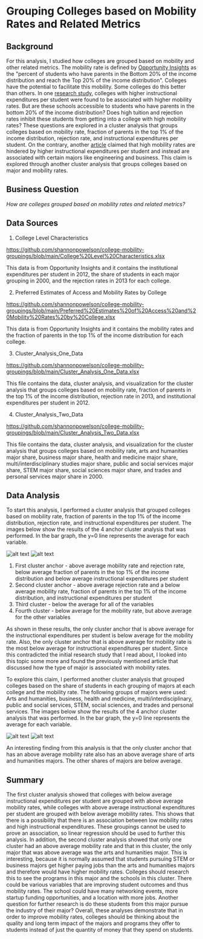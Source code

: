 # Grouping Colleges based on Mobility Rates and Related Metrics
## Background
For this analysis, I studied how colleges are grouped based on mobility and other related metrics.  The mobility rate is defined by [Opportunity Insights](https://opportunityinsights.org/) as the "percent of students who have parents in the Bottom 20% of the income distribution and reach the Top 20% of the income distribution".  Colleges have the potential to facilitate this mobility.  Some colleges do this better than others.  In one [research study](https://www.brookings.edu/research/opportunity-engines-middle-class-mobility-in-higher-education/), colleges with higher instructional expenditures per student were found to be associated with higher mobility rates.  But are these schools accessible to students who have parents in the bottom 20% of the income distribution?  Does high tuition and rejection rates inhibit these students from getting into a college with high mobility rates?  These questions are explored in a cluster analysis that groups colleges based on mobility rate, fraction of parents in the top 1% of the income distribution, rejection rate, and instructional expenditures per student.  On the contrary, another [article](https://www.forbes.com/sites/prestoncooper2/2020/07/15/which-colleges-are-fulfilling-the-promise-of-intergenerational-mobility/?sh=22e2596163bc) claimed that high mobility rates are hindered by higher instructional expenditures per student and instead are associated with certain majors like engineering and business.  This claim is explored through another cluster analysis that groups colleges based on major and mobility rates.  

## Business Question
_How are colleges grouped based on mobility rates and related metrics?_

## Data Sources 
1. College Level Characteristics

https://github.com/shannonpowelson/college-mobility-groupings/blob/main/College%20Level%20Characteristics.xlsx

This data is from Opportunity Insights and it contains the institutional expenditures per student in 2012, the share of students in each major grouping in 2000, and the rejection rates in 2013 for each college.  

2. Preferred Estimates of Access and Mobility Rates by College

https://github.com/shannonpowelson/college-mobility-groupings/blob/main/Preferred%20Estimates%20of%20Access%20and%20Mobility%20Rates%20by%20College.xlsx

This data is from Opportunity Insights and it contains the mobility rates and the fraction of parents in the top 1% of the income distribution for each college.  

3. Cluster_Analysis_One_Data

https://github.com/shannonpowelson/college-mobility-groupings/blob/main/Cluster_Analysis_One_Data.xlsx

This file contains the data, cluster analysis, and visualization for the cluster analysis that groups colleges based on mobility rate, fraction of parents in the top 1% of the income distribution, rejection rate in 2013, and institutional expenditures per student in 2012.  

4. Cluster_Analysis_Two_Data

https://github.com/shannonpowelson/college-mobility-groupings/blob/main/Cluster_Analysis_Two_Data.xlsx

This file contains the data, cluster analysis, and visualization for the cluster analysis that groups colleges based on mobility rate, arts and humanities major share, business major share, health and medicine major share, multi/interdisciplinary studies major share, public and social services major share, STEM major share, social sciences major share, and trades and personal services major share in 2000.  

## Data Analysis
To start this analysis, I performed a cluster analysis that grouped colleges based on mobility rate, fraction of parents in the top 1% of the income distribution, rejection rate, and instructional expenditures per student.  The images below show the results of the 4 anchor cluster analysis that was performed.  In the bar graph, the y=0 line represents the average for each variable.   

![alt text](https://github.com/shannonpowelson/college-mobility-groupings/blob/main/Cluster_Analysis_One.png)
![alt text](https://github.com/shannonpowelson/college-mobility-groupings/blob/main/visualization_two.png)

1. First cluster anchor - above average mobility rate and rejection rate, below average fraction of parents in the top 1% of the income distribution and below average instructional expenditures per student
2. Second cluster anchor - above average rejection rate and a below average mobility rate, fraction of parents in the top 1% of the income distribution, and instructional expenditures per student
3. Third cluster - below the average for all of the variables
4. Fourth cluster - below average for the mobility rate, but above average for the other variables  

As shown in these results, the only cluster anchor that is above average for the instructional expenditures per student is below average for the mobility rate.  Also, the only cluster anchor that is above average for mobility rate is the most below average for instructional expenditures per student.  Since this contradicted the initial research study that I read about, I looked into this topic some more and found the previously mentioned article that discussed how the type of major is associated with mobility rates.  

To explore this claim, I performed another cluster analysis that grouped colleges based on the share of students in each grouping of majors at each college and the mobility rate.  The following groups of majors were used: Arts and humanities, business, health and medicine, multi/interdisciplinary, public and social services, STEM, social sciences, and trades and personal services.  The images below show the results of the 4 anchor cluster analysis that was performed.  In the bar graph, the y=0 line represents the average for each variable. 

![alt text](https://github.com/shannonpowelson/college-mobility-groupings/blob/main/Cluster_Analysis_Two.png)
![alt text](https://github.com/shannonpowelson/college-mobility-groupings/blob/main/visualization_one.png)

An interesting finding from this analysis is that the only cluster anchor that has an above average mobility rate also has an above average share of arts and humanities majors.  The other shares of majors are below average.  

## Summary 

The first cluster analysis showed that colleges with below average instructional expenditures per student are grouped with above average mobility rates, while colleges with above average instructional expenditures per student are grouped with below average mobility rates.  This shows that there is a possibility that there is an association between low mobility rates and high instructional expenditures.  These groupings cannot be used to prove an association, so linear regression should be used to further this analysis.  In addition, the second cluster analysis showed that only one cluster had an above average mobility rate and that in this cluster, the only major that was above average was the arts and humanities major.  This is interesting, because it is normally assumed that students pursuing STEM or business majors get higher paying jobs than the arts and humanities majors and therefore would have higher mobility rates.  Colleges should research this to see the programs in this major and the schools in this cluster.  There could be various variables that are improving student outcomes and thus mobility rates.  The school could have many networking events, more startup funding opportunities, and a location with more jobs.  Another question for further research is do these students from this major pursue the industry of their major?  Overall, these analyses demonstrate that in order to improve mobility rates, colleges should be thinking about the quality and long term impact of the majors and programs they offer to students instead of just the quantity of money that they spend on students.  




